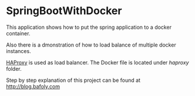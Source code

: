 # SpringBootWithDocker
This application shows how to put the spring application to a docker container.

Also there is a dmonstration of how to load balance of multiple docker instances.

[HAProxy](www.haproxy.org) is used as load balancer. The Docker file is located under _haproxy_ folder. 

Step by step explanation of this project can be found at http://blog.bafoly.com
